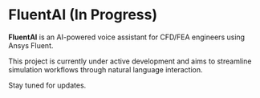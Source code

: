 # FluentAI (In Progress)

**FluentAI** is an AI-powered voice assistant for CFD/FEA engineers using Ansys Fluent.

This project is currently under active development and aims to streamline simulation workflows through natural language interaction.

Stay tuned for updates.